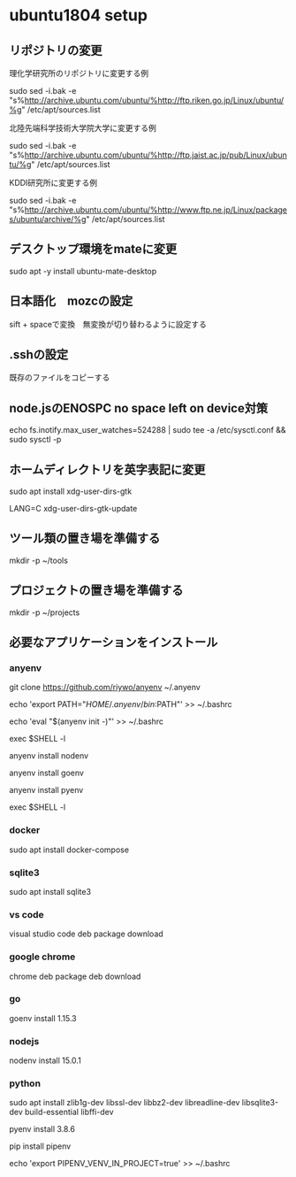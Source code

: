 # ubuntu1804 setup

## リポジトリの変更

理化学研究所のリポジトリに変更する例

sudo sed -i.bak -e "s%http://archive.ubuntu.com/ubuntu/%http://ftp.riken.go.jp/Linux/ubuntu/%g" /etc/apt/sources.list

北陸先端科学技術大学院大学に変更する例

sudo sed -i.bak -e "s%http://archive.ubuntu.com/ubuntu/%http://ftp.jaist.ac.jp/pub/Linux/ubuntu/%g" /etc/apt/sources.list

KDDI研究所に変更する例

sudo sed -i.bak -e "s%http://archive.ubuntu.com/ubuntu/%http://www.ftp.ne.jp/Linux/packages/ubuntu/archive/%g" /etc/apt/sources.list

## デスクトップ環境をmateに変更

sudo apt -y install ubuntu-mate-desktop 

## 日本語化　mozcの設定

sift + spaceで変換　無変換が切り替わるように設定する

## .sshの設定

既存のファイルをコピーする

## node.jsのENOSPC no space left on device対策

echo fs.inotify.max_user_watches=524288 | sudo tee -a /etc/sysctl.conf && sudo sysctl -p

## ホームディレクトリを英字表記に変更

sudo apt install xdg-user-dirs-gtk

LANG=C xdg-user-dirs-gtk-update

## ツール類の置き場を準備する

mkdir -p ~/tools

## プロジェクトの置き場を準備する

mkdir -p ~/projects

## 必要なアプリケーションをインストール

### anyenv
git clone https://github.com/riywo/anyenv ~/.anyenv

echo 'export PATH="$HOME/.anyenv/bin:$PATH"' >> ~/.bashrc

echo 'eval "$(anyenv init -)"' >> ~/.bashrc

exec $SHELL -l

anyenv install nodenv

anyenv install goenv

anyenv install pyenv

exec $SHELL -l

### docker

sudo apt install docker-compose

### sqlite3

sudo apt install sqlite3

### vs code
visual studio code deb package download

### google chrome
chrome deb package deb download

### go

goenv install 1.15.3

### nodejs

nodenv install 15.0.1

### python

sudo apt install zlib1g-dev libssl-dev libbz2-dev libreadline-dev libsqlite3-dev build-essential libffi-dev

pyenv install 3.8.6

pip install pipenv

echo 'export PIPENV_VENV_IN_PROJECT=true' >> ~/.bashrc

